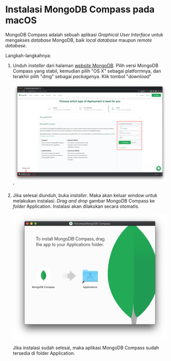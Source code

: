 # Instalasi MongoDB Compass pada macOS

MongoDB Compass adalah sebuah aplikasi _Graphical User Interface_ untuk mengakses _database_ MongoDB, baik _local database_ maupun _remote database_.

Langkah-langkahnya:

1. Unduh _installer_ dari halaman [_website_ MongoDB](https://www.mongodb.com/try/download/compass). Pilih versi MongoDB Compass yang stabil, kemudian pilih "OS X" sebagai platformnya, dan terakhir pilih "dmg" sebagai *package*nya. Klik tombol "_download_"

   ![unduh MongoDB Compass](../assets/images/mongodb-compass-installation/mac-mongodb-compass-installer-downloading.png)
   '

2. Jika selesai diunduh, buka _installer_. Maka akan keluar _window_ untuk melakukan instalasi. _Drag and drop_ gambar MongoDB Compass ke _folder_ Application. Instalasi akan dilakukan secara otomatis.

   ![installing MongoDB Compass](../assets/images/mongodb-compass-installation/mac-mongodb-compass-installation-window.png)

   Jika instalasi sudah selesai, maka aplikasi MongoDB Compass sudah tersedia di folder Application.
